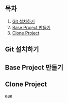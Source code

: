## 목차
1. [Git 설치하기](#Git-설치하기)
1. [Base Project 만들기](#Git-설치하기)
1. [Clone Project](#Git-설치하기)

## Git 설치하기

## Base Project 만들기

## Clone Project
[aaa](http://www.naver.com)

